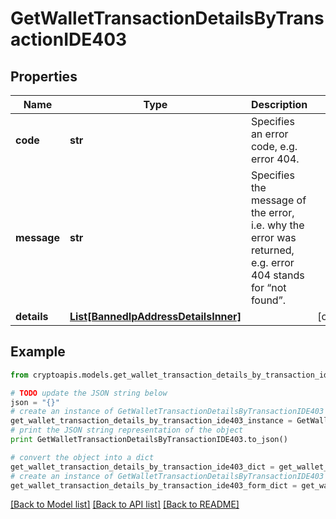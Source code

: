 # GetWalletTransactionDetailsByTransactionIDE403


## Properties
Name | Type | Description | Notes
------------ | ------------- | ------------- | -------------
**code** | **str** | Specifies an error code, e.g. error 404. | 
**message** | **str** | Specifies the message of the error, i.e. why the error was returned, e.g. error 404 stands for “not found”. | 
**details** | [**List[BannedIpAddressDetailsInner]**](BannedIpAddressDetailsInner.md) |  | [optional] 

## Example

```python
from cryptoapis.models.get_wallet_transaction_details_by_transaction_ide403 import GetWalletTransactionDetailsByTransactionIDE403

# TODO update the JSON string below
json = "{}"
# create an instance of GetWalletTransactionDetailsByTransactionIDE403 from a JSON string
get_wallet_transaction_details_by_transaction_ide403_instance = GetWalletTransactionDetailsByTransactionIDE403.from_json(json)
# print the JSON string representation of the object
print GetWalletTransactionDetailsByTransactionIDE403.to_json()

# convert the object into a dict
get_wallet_transaction_details_by_transaction_ide403_dict = get_wallet_transaction_details_by_transaction_ide403_instance.to_dict()
# create an instance of GetWalletTransactionDetailsByTransactionIDE403 from a dict
get_wallet_transaction_details_by_transaction_ide403_form_dict = get_wallet_transaction_details_by_transaction_ide403.from_dict(get_wallet_transaction_details_by_transaction_ide403_dict)
```
[[Back to Model list]](../README.md#documentation-for-models) [[Back to API list]](../README.md#documentation-for-api-endpoints) [[Back to README]](../README.md)


